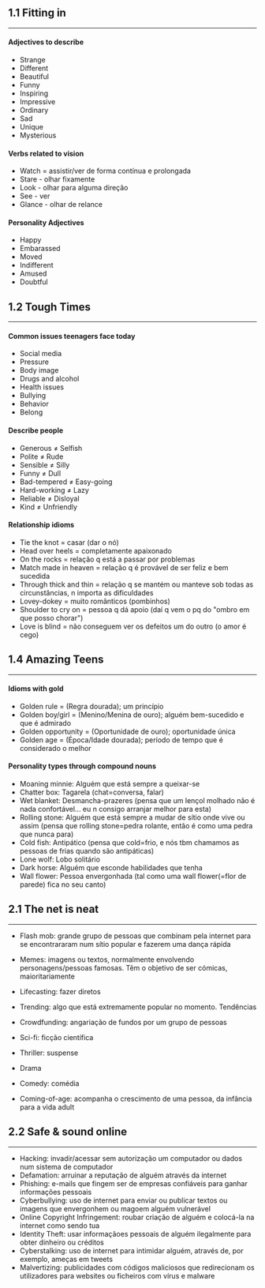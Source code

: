 ## 1.1 Fitting in
---
#### Adjectives to describe
- Strange
- Different
- Beautiful
- Funny
- Inspiring
- Impressive
- Ordinary
- Sad
- Unique
- Mysterious

#### Verbs related to vision
- Watch = assistir/ver de forma contínua e prolongada
- Stare - olhar fixamente
- Look - olhar para alguma direção
- See - ver
- Glance - olhar de relance

#### Personality Adjectives
- Happy
- Embarassed
- Moved
- Indifferent
- Amused
- Doubtful

## 1.2 Tough Times
---
#### Common issues teenagers face today
- Social media
- Pressure
- Body image
- Drugs and alcohol
- Health issues
- Bullying
- Behavior
- Belong

#### Describe people
- Generous ≠ Selfish
- Polite ≠ Rude
- Sensible ≠ Silly
- Funny ≠ Dull
- Bad-tempered ≠ Easy-going
- Hard-working ≠ Lazy
- Reliable ≠ Disloyal
- Kind ≠ Unfriendly
#### Relationship idioms
- Tie the knot = casar (dar o nó)
- Head over heels = completamente apaixonado
- On the rocks = relação q está a passar por problemas
- Match made in heaven = relação q é provável de ser feliz e bem sucedida
- Through thick and thin = relação q se mantém ou manteve sob todas as circunstâncias, n importa as dificuldades
- Lovey-dokey = muito românticos (pombinhos)
- Shoulder to cry on = pessoa q dá apoio (daí q vem o pq do "ombro em que posso chorar")
- Love is blind = não conseguem ver os defeitos um do outro (o amor é cego)

## 1.4 Amazing Teens
---
#### Idioms with gold
- Golden rule = (Regra dourada); um princípio 
- Golden boy/girl = (Menino/Menina de ouro); alguém bem-sucedido e que é admirado
- Golden opportunity = (Oportunidade de ouro); oportunidade única
- Golden age = (Época/Idade dourada); período de tempo que é considerado o melhor

#### Personality types through compound nouns
- Moaning minnie: Alguém que está sempre a queixar-se
- Chatter box: Tagarela (chat=conversa, falar)
- Wet blanket: Desmancha-prazeres (pensa que um lençol molhado não é nada confortável... eu n consigo arranjar melhor para esta)
- Rolling stone: Alguém que está sempre a mudar de sítio onde vive ou assim (pensa que rolling stone=pedra rolante, então é como uma pedra que nunca para)
- Cold fish: Antipático (pensa que cold=frio, e nós tbm chamamos as pessoas de frias quando são antipáticas)
- Lone wolf: Lobo solitário
- Dark horse: Alguém que esconde habilidades que tenha
- Wall flower: Pessoa envergonhada (tal como uma wall flower(=flor de parede) fica no seu canto)

## 2.1 The net is neat
---
- Flash mob: grande grupo de pessoas que combinam pela internet para se encontrararam num sítio popular e fazerem uma dança rápida
- Memes: imagens ou textos, normalmente envolvendo personagens/pessoas famosas. Têm o objetivo de ser cómicas, maioritariamente
- Lifecasting: fazer diretos
- Trending: algo que está extremamente popular no momento. Tendências
- Crowdfunding: angariação de fundos por um grupo de pessoas

- Sci-fi: ficção científica
- Thriller: suspense
- Drama
- Comedy: comédia
- Coming-of-age: acompanha o crescimento de uma pessoa, da infância para a vida adult

## 2.2 Safe & sound online
---
- Hacking: invadir/acessar sem autorização um computador ou dados num sistema de computador
- Defamation: arruinar a reputação de alguém através da internet
- Phishing: e-mails que fingem ser de empresas confiáveis para ganhar informações pessoais
- Cyberbullying: uso de internet para enviar ou publicar textos ou imagens que envergonhem ou magoem alguém vulnerável
- Online Copyright Infringement: roubar criação de alguém e colocá-la na internet como sendo tua
- Identity Theft: usar informaçãoes pessoais de alguém ilegalmente para obter dinheiro ou créditos
- Cyberstalking: uso de internet para intimidar alguém, através de, por exemplo, ameças em tweets
- Malvertizing: publicidades com códigos maliciosos que redirecionam os utilizadores para websites ou ficheiros com vírus e malware